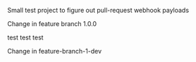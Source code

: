 Small test project to figure out pull-request webhook payloads

Change in feature branch 1.0.0 

test test test

Change in feature-branch-1-dev

